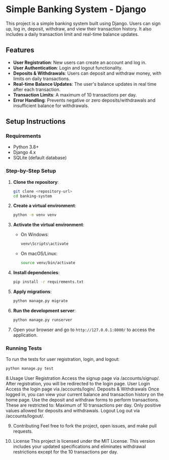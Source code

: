# Simple Banking System - Django

This project is a simple banking system built using Django. Users can sign up, log in, deposit, withdraw, and view their transaction history. It also includes a daily transaction limit and real-time balance updates.

## Features

- **User Registration**: New users can create an account and log in.
- **User Authentication**: Login and logout functionality.
- **Deposits & Withdrawals**: Users can deposit and withdraw money, with limits on daily transactions.
- **Real-time Balance Updates**: The user's balance updates in real time after each transaction.
- **Transaction Limits**: A maximum of 10 transactions per day.
- **Error Handling**: Prevents negative or zero deposits/withdrawals and insufficient balance for withdrawals.
  
## Setup Instructions

### Requirements

- Python 3.8+
- Django 4.x
- SQLite (default database)

### Step-by-Step Setup

1. **Clone the repository**:
    ```bash
    git clone <repository-url>
    cd banking-system
    ```

2. **Create a virtual environment**:
    ```bash
    python -m venv venv
    ```

3. **Activate the virtual environment**:

    - On Windows:
      ```bash
      venv\Scripts\activate
      ```
    - On macOS/Linux:
      ```bash
      source venv/bin/activate
      ```

4. **Install dependencies**:
    ```bash
    pip install -r requirements.txt
    ```

5. **Apply migrations**:
    ```bash
    python manage.py migrate
    ```

6. **Run the development server**:
    ```bash
    python manage.py runserver
    ```

7. Open your browser and go to `http://127.0.0.1:8000/` to access the application.

### Running Tests

To run the tests for user registration, login, and logout:

```bash
python manage.py test
```
8.Usage
User Registration
Access the signup page via /accounts/signup/.
After registration, you will be redirected to the login page.
User Login
Access the login page via /accounts/login/.
Deposits & Withdrawals
Once logged in, you can view your current balance and transaction history on the home page.
Use the deposit and withdraw forms to perform transactions. These are restricted to:
Maximum of 10 transactions per day.
Only positive values allowed for deposits and withdrawals.
Logout
Log out via /accounts/logout/.

9. Contributing
Feel free to fork the project, open issues, and make pull requests.

10. License
This project is licensed under the MIT License.
This version includes your updated specifications and eliminates withdrawal restrictions except for the 10 transactions per day.
